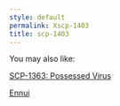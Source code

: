 ```yaml
---
style: default
permalink: Xscp-1403
title: scp-1403
---
```

You may also like:

[SCP-1363: Possessed Virus](http://scp-wiki.net/scp-1363)

[Ennui](http://scp-wiki.net/ennui)
